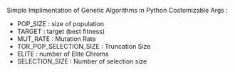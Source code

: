Simple Implimentation of Genetic Algorithms in Python 
Costomizable Args : 

  - POP_SIZE : size of population 
  - TARGET : target (best fitness) 
  - MUT_RATE  : Mutation Rate 
  - TOR_POP_SELECTION_SIZE  : Truncation Size 
  - ELITE : number of Elite Chroms 
  - SELECTION_SIZE : Number of selection size 

